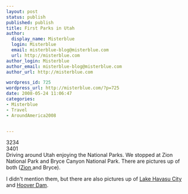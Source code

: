```yaml
---
layout: post
status: publish
published: publish
title: First Parks in Utah
author:
  display_name: Misterblue
  login: Misterblue
  email: misterblue-blog@misterblue.com
  url: http://misterblue.com
author_login: Misterblue
author_email: misterblue-blog@misterblue.com
author_url: http://misterblue.com

wordpress_id: 725
wordpress_url: http://misterblue.com/?p=725
date: 2008-05-24 11:06:47
categories:
- Misterblue
- Travel
- AroundAmerica2008


---
```

<div class="g2image_float_left"><wpg2>3234</wpg2></div><div class="g2image_float_right"><wpg2>3401</wpg2></div>Driving around Utah enjoying the National Parks. We stopped at Zion National Park and Bryce Canyon National Park. There are pictures up of both (<a href="http://pics.misterblue.com/v/20080500-Trip/20080524-Zion/">Zion </a>and Bryce).
<p>
I didn't mention them, but there are also pictures up of <a href="http://pics.misterblue.com/v/20080500-Trip/20080522-HavasuCity/">Lake Havasu City</a> and <a href="http://pics.misterblue.com/v/20080500-Trip/20080523-HooverDam/">Hoover Dam</a>.
</p>

